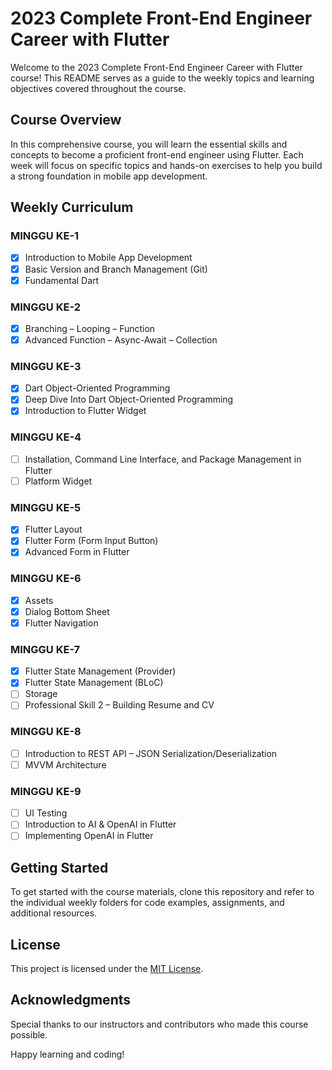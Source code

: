 # 2023 Complete Front-End Engineer Career with Flutter

Welcome to the 2023 Complete Front-End Engineer Career with Flutter course! This README serves as a guide to the weekly topics and learning objectives covered throughout the course.

## Course Overview

In this comprehensive course, you will learn the essential skills and concepts to become a proficient front-end engineer using Flutter. Each week will focus on specific topics and hands-on exercises to help you build a strong foundation in mobile app development.

## Weekly Curriculum

### MINGGU KE-1
- [x] Introduction to Mobile App Development
- [x] Basic Version and Branch Management (Git)
- [x] Fundamental Dart

### MINGGU KE-2
- [x] Branching – Looping – Function
- [x] Advanced Function – Async-Await – Collection

### MINGGU KE-3
- [x] Dart Object-Oriented Programming
- [x] Deep Dive Into Dart Object-Oriented Programming
- [x] Introduction to Flutter Widget

### MINGGU KE-4
- [ ] Installation, Command Line Interface, and Package Management in Flutter
- [ ] Platform Widget

### MINGGU KE-5
- [x] Flutter Layout
- [x] Flutter Form (Form Input Button)
- [x] Advanced Form in Flutter

### MINGGU KE-6
- [x] Assets
- [x] Dialog Bottom Sheet
- [x] Flutter Navigation

### MINGGU KE-7
- [x] Flutter State Management (Provider)
- [x] Flutter State Management (BLoC)
- [ ] Storage
- [ ] Professional Skill 2 – Building Resume and CV

### MINGGU KE-8
- [ ] Introduction to REST API – JSON Serialization/Deserialization
- [ ] MVVM Architecture

### MINGGU KE-9
- [ ] UI Testing
- [ ] Introduction to AI & OpenAI in Flutter
- [ ] Implementing OpenAI in Flutter

## Getting Started

To get started with the course materials, clone this repository and refer to the individual weekly folders for code examples, assignments, and additional resources.

## License

This project is licensed under the [MIT License](LICENSE).

## Acknowledgments

Special thanks to our instructors and contributors who made this course possible.

Happy learning and coding!
